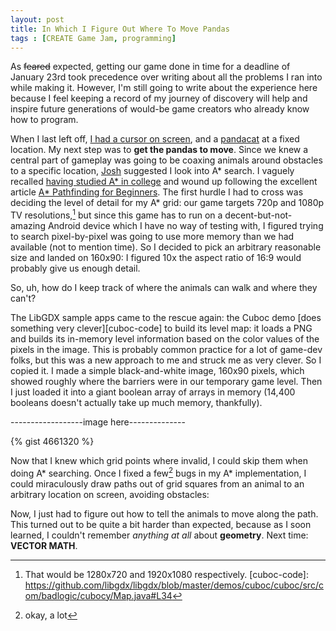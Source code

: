 ```yaml
---
layout: post
title: In Which I Figure Out Where To Move Pandas
tags : [CREATE Game Jam, programming]
---
```


As <s>feared</s> expected, getting our game done in time for a deadline of January 23rd took precedence over writing about all the problems I ran into while making it. However, I'm still going to write about the experience here because I feel keeping a record of my journey of discovery will help and inspire future generations of would-be game creators who already know how to program.

When I last left off, [I had a cursor on screen][last], and a [pandacat][pandacat] at a fixed location. My next step was to **get the pandas to move**. Since we knew a central part of gameplay was going to be coaxing animals around obstacles to a specific location, [Josh][josh] suggested I look into A* search. I vaguely recalled [having studied A* in college][ai] and wound up following the excellent article [A* Pathfinding for Beginners][astar]. The first hurdle I had to cross was deciding the level of detail for my A* grid: our game targets 720p and 1080p TV resolutions,[^resolutions] but since this game has  to run on a decent-but-not-amazing Android device which I have no way of testing with, I figured trying to search pixel-by-pixel was going to use more memory than we had available (not to mention time). So I decided to pick an arbitrary reasonable size and landed on 160x90: I figured 10x the aspect ratio of 16:9 would probably give us enough detail.

So, uh, how do I keep track of where the animals can walk and where they can't?

The LibGDX sample apps came to the rescue again: the Cuboc demo [does something very clever][cuboc-code] to build its level map: it loads a PNG and builds its in-memory level information based on the color values of the pixels in the image. This is probably common practice for a lot of game-dev folks, but this was a new approach to me and struck me as very clever. So I copied it. I made a simple black-and-white image, 160x90 pixels, which showed roughly where the barriers were in our temporary game level. Then I just loaded it into a giant boolean array of arrays in memory (14,400 booleans doesn't actually take up much memory, thankfully).

------------------image here--------------

{% gist 4661320 %}

Now that I knew which grid points where invalid, I could skip them when doing A* searching. Once I fixed a few[^few] bugs in my A* implementation, I could miraculously draw paths out of grid squares from an animal to an arbitrary location on screen, avoiding obstacles:

Now, I just had to figure out how to tell the animals to move along the path. This turned out to be quite a bit harder than expected, because as I soon learned, I couldn't remember *anything at all* about **geometry**. Next time: **VECTOR MATH**.

[last]: http://alexp.wordpress.com/2013/01/18/ouya-game-jam-the-start/
[pandacat]: http://imgur.com/gallery/iVZC8
[josh]: http://joshleejosh.com/
[ai]: http://www-inst.eecs.berkeley.edu/~cs188/fa07/lectures.html
[astar]: http://www.policyalmanac.org/games/aStarTutorial.htm
[^resolutions]: That would be 1280x720 and 1920x1080 respectively.
[cuboc-code]: https://github.com/libgdx/libgdx/blob/master/demos/cuboc/cuboc/src/com/badlogic/cubocy/Map.java#L34
[^few]: okay, a lot